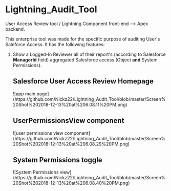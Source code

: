 # Lightning_Audit_Tool
User Access Review tool /  Lightning Component front-end --> Apex backend.

This enterprise tool was made for the specific purpose of auditing User's Saleforce Access. It has the following features:

<ol>
  <li> Show a Logged-In Reviewer all of their report's (according to Salesforce <b>ManagerId</b> field) aggregated Salesforce access (Object <b>and</b> System Permissions). </li>

<h2>Salesforce User Access Review Homepage</h2>
![app main page](https://github.com/Nickz22/Lightning_Audit_Tool/blob/master/Screen%20Shot%202018-12-13%20at%206.08.11%20PM.png)


<h2>UserPermissionsView component</h2>
![user permissions view component](https://github.com/Nickz22/Lightning_Audit_Tool/blob/master/Screen%20Shot%202018-12-13%20at%206.08.29%20PM.png)

<h2>System Permissions toggle</h2>
![System Permissions view](https://github.com/Nickz22/Lightning_Audit_Tool/blob/master/Screen%20Shot%202018-12-13%20at%206.08.40%20PM.png)
